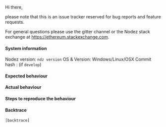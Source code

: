 Hi there,

please note that this is an issue tracker reserved for bug reports and feature requests.

For general questions please use the gitter channel or the Nodez stack exchange at https://ethereum.stackexchange.com.

#### System information

Nodez version: `ndz version`
OS & Version: Windows/Linux/OSX
Commit hash : (if `develop`)

#### Expected behaviour


#### Actual behaviour


#### Steps to reproduce the behaviour


#### Backtrace

````
[backtrace]
````
